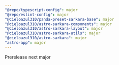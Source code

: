 ```yaml
---
"@repo/typescript-config": major
"@repo/eslint-config": major
"@cieloazul310/panda-preset-sarkara-base": major
"@cieloazul310/astro-sarkara-components": major
"@cieloazul310/astro-sarkara-layout": major
"@cieloazul310/astro-sarkara-utils": major
"@cieloazul310/astro-sarkara": major
"astro-app": major
---
```


Prerelease next major

